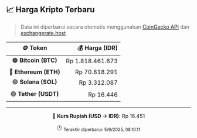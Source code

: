 

<!-- HARGA_KRIPTO -->
## 📈 Harga Kripto Terbaru

> Data ini diperbarui secara otomatis menggunakan [CoinGecko API](https://www.coingecko.com/) dan [exchangerate.host](https://exchangerate.host/)

<div align="center">

| 🪙 Token | 💰 Harga (IDR) |
|:------:|---------------:|
| 🟠 **Bitcoin (BTC)**   | Rp 1.818.461.673 |
| 🔵 **Ethereum (ETH)**  | Rp 70.818.291 |
| 🟣 **Solana (SOL)**    | Rp 3.312.087 |
| 🟢 **Tether (USDT)**   | Rp 16.446 |

---

💱 **Kurs Rupiah (USD → IDR)**: Rp 16.451

🕒 <sub>Terakhir diperbarui: 5/9/2025, 08.10.11</sub>

</div>
<!-- /HARGA_KRIPTO -->